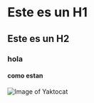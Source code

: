 # Este es un H1
## Este es un H2
### hola 

#### como estan

![Image of Yaktocat](https://octodex.github.com/images/yaktocat.png)

